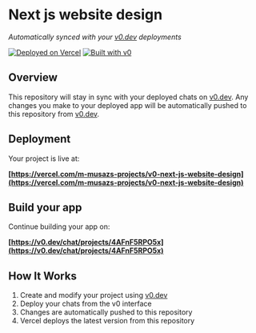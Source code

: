 # Next js website design

*Automatically synced with your [v0.dev](https://v0.dev) deployments*

[![Deployed on Vercel](https://img.shields.io/badge/Deployed%20on-Vercel-black?style=for-the-badge&logo=vercel)](https://vercel.com/m-musazs-projects/v0-next-js-website-design)
[![Built with v0](https://img.shields.io/badge/Built%20with-v0.dev-black?style=for-the-badge)](https://v0.dev/chat/projects/4AFnF5RPO5x)

## Overview

This repository will stay in sync with your deployed chats on [v0.dev](https://v0.dev).
Any changes you make to your deployed app will be automatically pushed to this repository from [v0.dev](https://v0.dev).

## Deployment

Your project is live at:

**[https://vercel.com/m-musazs-projects/v0-next-js-website-design](https://vercel.com/m-musazs-projects/v0-next-js-website-design)**

## Build your app

Continue building your app on:

**[https://v0.dev/chat/projects/4AFnF5RPO5x](https://v0.dev/chat/projects/4AFnF5RPO5x)**

## How It Works

1. Create and modify your project using [v0.dev](https://v0.dev)
2. Deploy your chats from the v0 interface
3. Changes are automatically pushed to this repository
4. Vercel deploys the latest version from this repository